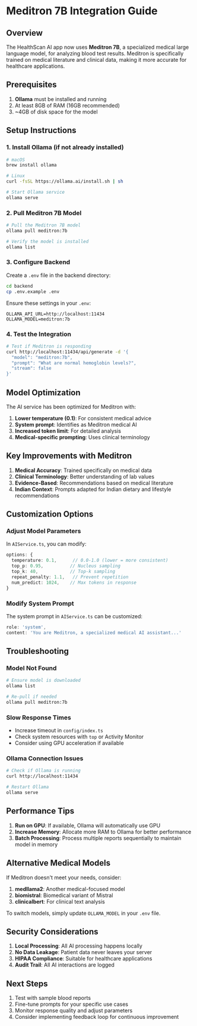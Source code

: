 # Meditron 7B Integration Guide

## Overview

The HealthScan AI app now uses **Meditron 7B**, a specialized medical large language model, for analyzing blood test results. Meditron is specifically trained on medical literature and clinical data, making it more accurate for healthcare applications.

## Prerequisites

1. **Ollama** must be installed and running
2. At least 8GB of RAM (16GB recommended)
3. ~4GB of disk space for the model

## Setup Instructions

### 1. Install Ollama (if not already installed)

```bash
# macOS
brew install ollama

# Linux
curl -fsSL https://ollama.ai/install.sh | sh

# Start Ollama service
ollama serve
```

### 2. Pull Meditron 7B Model

```bash
# Pull the Meditron 7B model
ollama pull meditron:7b

# Verify the model is installed
ollama list
```

### 3. Configure Backend

Create a `.env` file in the backend directory:

```bash
cd backend
cp .env.example .env
```

Ensure these settings in your `.env`:
```
OLLAMA_API_URL=http://localhost:11434
OLLAMA_MODEL=meditron:7b
```

### 4. Test the Integration

```bash
# Test if Meditron is responding
curl http://localhost:11434/api/generate -d '{
  "model": "meditron:7b",
  "prompt": "What are normal hemoglobin levels?",
  "stream": false
}'
```

## Model Optimization

The AI service has been optimized for Meditron with:

1. **Lower temperature (0.1)**: For consistent medical advice
2. **System prompt**: Identifies as Meditron medical AI
3. **Increased token limit**: For detailed analysis
4. **Medical-specific prompting**: Uses clinical terminology

## Key Improvements with Meditron

1. **Medical Accuracy**: Trained specifically on medical data
2. **Clinical Terminology**: Better understanding of lab values
3. **Evidence-Based**: Recommendations based on medical literature
4. **Indian Context**: Prompts adapted for Indian dietary and lifestyle recommendations

## Customization Options

### Adjust Model Parameters

In `AIService.ts`, you can modify:

```typescript
options: {
  temperature: 0.1,      // 0.0-1.0 (lower = more consistent)
  top_p: 0.95,          // Nucleus sampling
  top_k: 40,            // Top-k sampling
  repeat_penalty: 1.1,   // Prevent repetition
  num_predict: 1024,    // Max tokens in response
}
```

### Modify System Prompt

The system prompt in `AIService.ts` can be customized:

```typescript
role: 'system',
content: 'You are Meditron, a specialized medical AI assistant...'
```

## Troubleshooting

### Model Not Found
```bash
# Ensure model is downloaded
ollama list

# Re-pull if needed
ollama pull meditron:7b
```

### Slow Response Times
- Increase timeout in `config/index.ts`
- Check system resources with `top` or Activity Monitor
- Consider using GPU acceleration if available

### Ollama Connection Issues
```bash
# Check if Ollama is running
curl http://localhost:11434

# Restart Ollama
ollama serve
```

## Performance Tips

1. **Run on GPU**: If available, Ollama will automatically use GPU
2. **Increase Memory**: Allocate more RAM to Ollama for better performance
3. **Batch Processing**: Process multiple reports sequentially to maintain model in memory

## Alternative Medical Models

If Meditron doesn't meet your needs, consider:

1. **medllama2**: Another medical-focused model
2. **biomistral**: Biomedical variant of Mistral
3. **clinicalbert**: For clinical text analysis

To switch models, simply update `OLLAMA_MODEL` in your `.env` file.

## Security Considerations

1. **Local Processing**: All AI processing happens locally
2. **No Data Leakage**: Patient data never leaves your server
3. **HIPAA Compliance**: Suitable for healthcare applications
4. **Audit Trail**: All AI interactions are logged

## Next Steps

1. Test with sample blood reports
2. Fine-tune prompts for your specific use cases
3. Monitor response quality and adjust parameters
4. Consider implementing feedback loop for continuous improvement